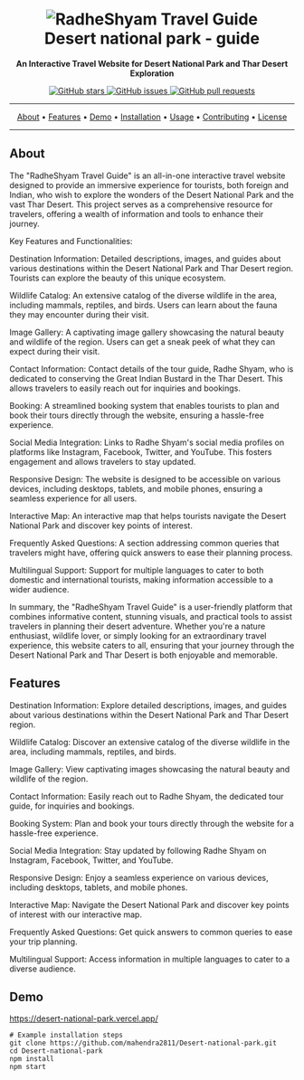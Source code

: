 <!-- Replace these placeholders with your own content -->

<h1 align="center">
  <img src="https://your-repo-image-url.png" alt="RadheShyam Travel Guide">
  <br>
  Desert national park - guide
</h1>

<p align="center">
  <strong>An Interactive Travel Website for Desert National Park and Thar Desert Exploration</strong>
</p>

<p align="center">
  <a href="https://github.com/mahendra2811/Desert-national-park" target="_blank">
    <img src="https://img.shields.io/github/stars/mahendra2811/Desert-national-park.svg" alt="GitHub stars">
  </a>
  <a href="https://github.com/mahendra2811/Desert-national-park/issues" target="_blank">
    <img src="https://img.shields.io/github/issues/mahendra2811/Desert-national-park.svg" alt="GitHub issues">
  </a>
  <a href="https://github.com/mahendra2811/Desert-national-park/pulls" target="_blank">
    <img src="https://img.shields.io/github/issues-pr/mahendra2811/Desert-national-park.svg" alt="GitHub pull requests">
  </a>
</p>

---

<p align="center">
  <a href="#about">About</a> •
  <a href="#features">Features</a> •
  <a href="#demo">Demo</a> •
  <a href="#installation">Installation</a> •
  <a href="#usage">Usage</a> •
  <a href="#contributing">Contributing</a> •
  <a href="#license">License</a>
</p>

---

## About
The "RadheShyam Travel Guide" is an all-in-one interactive travel website designed to provide an immersive experience for tourists, both foreign and Indian, who wish to explore the wonders of the Desert National Park and the vast Thar Desert. This project serves as a comprehensive resource for travelers, offering a wealth of information and tools to enhance their journey.

Key Features and Functionalities:

Destination Information: Detailed descriptions, images, and guides about various destinations within the Desert National Park and Thar Desert region. Tourists can explore the beauty of this unique ecosystem.

Wildlife Catalog: An extensive catalog of the diverse wildlife in the area, including mammals, reptiles, and birds. Users can learn about the fauna they may encounter during their visit.

Image Gallery: A captivating image gallery showcasing the natural beauty and wildlife of the region. Users can get a sneak peek of what they can expect during their visit.

Contact Information: Contact details of the tour guide, Radhe Shyam, who is dedicated to conserving the Great Indian Bustard in the Thar Desert. This allows travelers to easily reach out for inquiries and bookings.

Booking: A streamlined booking system that enables tourists to plan and book their tours directly through the website, ensuring a hassle-free experience.

Social Media Integration: Links to Radhe Shyam's social media profiles on platforms like Instagram, Facebook, Twitter, and YouTube. This fosters engagement and allows travelers to stay updated.

Responsive Design: The website is designed to be accessible on various devices, including desktops, tablets, and mobile phones, ensuring a seamless experience for all users.

Interactive Map: An interactive map that helps tourists navigate the Desert National Park and discover key points of interest.

Frequently Asked Questions: A section addressing common queries that travelers might have, offering quick answers to ease their planning process.

Multilingual Support: Support for multiple languages to cater to both domestic and international tourists, making information accessible to a wider audience.

In summary, the "RadheShyam Travel Guide" is a user-friendly platform that combines informative content, stunning visuals, and practical tools to assist travelers in planning their desert adventure. Whether you're a nature enthusiast, wildlife lover, or simply looking for an extraordinary travel experience, this website caters to all, ensuring that your journey through the Desert National Park and Thar Desert is both enjoyable and memorable.

## Features

Destination Information: Explore detailed descriptions, images, and guides about various destinations within the Desert National Park and Thar Desert region.

Wildlife Catalog: Discover an extensive catalog of the diverse wildlife in the area, including mammals, reptiles, and birds.

Image Gallery: View captivating images showcasing the natural beauty and wildlife of the region.

Contact Information: Easily reach out to Radhe Shyam, the dedicated tour guide, for inquiries and bookings.

Booking System: Plan and book your tours directly through the website for a hassle-free experience.

Social Media Integration: Stay updated by following Radhe Shyam on Instagram, Facebook, Twitter, and YouTube.

Responsive Design: Enjoy a seamless experience on various devices, including desktops, tablets, and mobile phones.

Interactive Map: Navigate the Desert National Park and discover key points of interest with our interactive map.

Frequently Asked Questions: Get quick answers to common queries to ease your trip planning.

Multilingual Support: Access information in multiple languages to cater to a diverse audience.

## Demo

https://desert-national-park.vercel.app/



```shell
# Example installation steps
git clone https://github.com/mahendra2811/Desert-national-park.git
cd Desert-national-park
npm install
npm start
